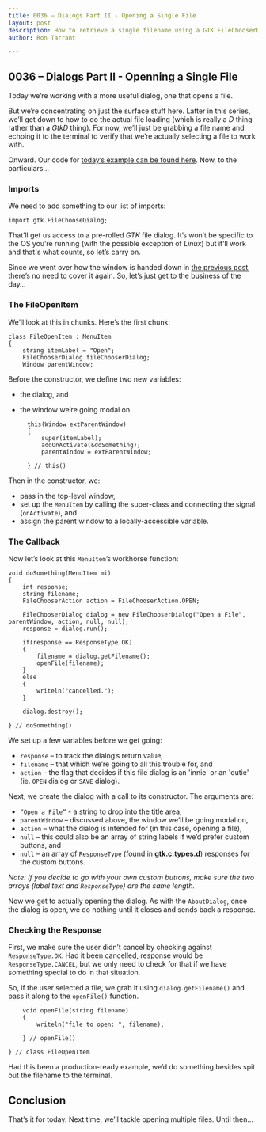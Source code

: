 ```yaml
---
title: 0036 – Dialogs Part II - Opening a Single File
layout: post
description: How to retrieve a single filename using a GTK FileChooserDialog - a D-language tutorial.
author: Ron Tarrant

---
```


## 0036 – Dialogs Part II - Openning a Single File

Today we’re working with a more useful dialog, one that opens a file.

But we’re concentrating on just the surface stuff here. Latter in this series, we’ll get down to how to do the actual file loading (which is really a *D* thing rather than a *GtkD* thing). For now, we’ll just be grabbing a file name and echoing it to the terminal to verify that we’re actually selecting a file to work with.

Onward. Our code for [today’s example can be found here](https://github.com/rontarrant/gtkDcoding/blob/master/013_dialogs/dialog_013_02_file_open_single.d). Now, to the particulars…

### Imports

We need to add something to our list of imports:

	import gtk.FileChooseDialog;

That’ll get us access to a pre-rolled *GTK* file dialog. It’s won’t be specific to the OS you’re running (with the possible exception of *Linux*) but it'll work and that's what counts, so let’s carry on.

Since we went over how the window is handed down in [the previous post](http://gtkdcoding.com/2019/05/14/0035-help-about-dialog.html), there’s no need to cover it again. So, let’s just get to the business of the day…

### The FileOpenItem

We’ll look at this in chunks. Here’s the first chunk:

	class FileOpenItem : MenuItem
	{
		string itemLabel = "Open";
		FileChooserDialog fileChooserDialog;
		Window parentWindow;

Before the constructor, we define two new variables:

- the dialog, and
- the window we’re going modal on.

		this(Window extParentWindow)
		{
			super(itemLabel);
			addOnActivate(&doSomething);
			parentWindow = extParentWindow;
			
		} // this()

Then in the constructor, we:

- pass in the top-level window,
- set up the `MenuItem` by calling the super-class and connecting the signal (`onActivate`), and
- assign the parent window to a locally-accessible variable.

### The Callback

Now let’s look at this `MenuItem`’s workhorse function:

	void doSomething(MenuItem mi)
	{
		int response;
		string filename;
		FileChooserAction action = FileChooserAction.OPEN;
		
		FileChooserDialog dialog = new FileChooserDialog("Open a File", parentWindow, action, null, null);
		response = dialog.run();
		
		if(response == ResponseType.OK)
		{
			filename = dialog.getFilename();
			openFile(filename);
		}
		else
		{
			writeln("cancelled.");
		}

		dialog.destroy();
		
	} // doSomething()

We set up a few variables before we get going:

- `response` – to track the dialog’s return value,
- `filename` – that which we’re going to all this trouble for, and
- `action` – the flag that decides if this file dialog is an 'innie' or an 'outie' (ie. `OPEN` dialog or `SAVE` dialog).

Next, we create the dialog with a call to its constructor. The arguments are:

- `“Open a File”` - a string to drop into the title area,
- `parentWindow` – discussed above, the window we’ll be going modal on,
- `action` – what the dialog is intended for (in this case, opening a file),
- `null` – this could also be an array of string labels if we’d prefer custom buttons, and
- `null` – an array of `ResponseType` (found in **gtk.c.types.d**) responses for the custom buttons.

*Note: If you decide to go with your own custom buttons, make sure the two arrays (label text and `ResponseType`) are the same length.*

Now we get to actually opening the dialog. As with the `AboutDialog`, once the dialog is open, we do nothing until it closes and sends back a response.

### Checking the Response

First, we make sure the user didn’t cancel by checking against `ResponseType.OK`. Had it been cancelled, response would be `ResponseType.CANCEL`, but we only need to check for that if we have something special to do in that situation.

So, if the user selected a file, we grab it using `dialog.getFilename()` and pass it along to the `openFile()` function.

		void openFile(string filename)
		{
			writeln("file to open: ", filename);
			
		} // openFile()
		
	} // class FileOpenItem

Had this been a production-ready example, we’d do something besides spit out the filename to the terminal.

## Conclusion

That’s it for today. Next time, we’ll tackle opening multiple files. Until then…
